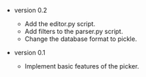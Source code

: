 * version 0.2
  - Add the editor.py script.
  - Add filters to the parser.py script.
  - Change the database format to pickle.

* version 0.1
  - Implement basic features of the picker.
